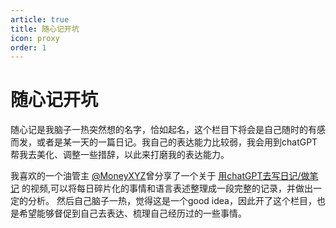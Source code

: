 ```yaml
---
article: true
title: 随心记开坑
icon: proxy
order: 1
---
```

# 随心记开坑
随心记是我脑子一热突然想的名字，恰如起名，这个栏目下将会是自己随时的有感而发，或者是某一天的一篇日记。我自己的表达能力比较弱，我会用到chatGPT帮我去美化、调整一些措辞，以此来打磨我的表达能力。    

我喜欢的一个油管主 [@MoneyXYZ](https://www.youtube.com/@MoneyXYZ)曾分享了一个关于 [用chatGPT去写日记/做笔记](https://www.youtube.com/watch?v=ZRv0Z-M7NqM&t=1s&ab_channel=MoneyXYZ) 的视频,可以将每日碎片化的事情和语言表述整理成一段完整的记录，并做出一定的分析。 然后自己脑子一热，觉得这是一个good idea，因此开了这个栏目，也是希望能够督促到自己去表达、梳理自己经历过的一些事情。


